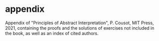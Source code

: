 # appendix
Appendix of "Principles of Abstract Interpretation", P. Cousot, MIT Press, 2021, containing the proofs and the solutions of exercises not included in the book, as well as an index of cited authors.
 
